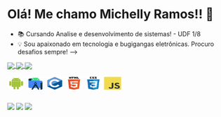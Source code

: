 # Olá! Me chamo Michelly Ramos!! 👋


- 📚 Cursando Analise e desenvolvimento de sistemas! - UDF 1/8
- 💡 Sou apaixonado em tecnologia e bugigangas eletrônicas. Procuro desafios sempre! 
-->

<a href="https://github.com/Matheus-Inacioal/github-readme-stats">
  <img align="center" src="https://github-readme-stats.vercel.app/api?username=Matheus-Inacioal&show_icons=true&theme=gotham" />
</a>

<a href="https://github.com/Matheus-Inacioal/top-langs">
  <img align="center" src="https://github-readme-stats.vercel.app/api/top-langs/?username=Matheus-Inacioal&hide_progress=true&theme=gotham" />
</a>

<a href="https://github.com/Matheus-Inacioal/convoychat">
  <img align="center" src="https://github-readme-stats.vercel.app/api/wakatime?username=Matheus-Inacioal" />
</a>

<div style="display: inline_block"><br>
  <img align="center" alt="Math-Ad" height="30" width="40" src="https://github.com/devicons/devicon/blob/master/icons/android/android-original.svg">
  <img align="center" alt="Math-Ads" height="30" width="40" src="https://github.com/devicons/devicon/blob/master/icons/androidstudio/androidstudio-original.svg">
  <img align="center" alt="Math-C" height="30" width="40" src="https://github.com/devicons/devicon/blob/master/icons/c/c-original.svg">
  <img align="center" alt="Math-HTML" height="30" width="40" src="https://github.com/devicons/devicon/blob/master/icons/html5/html5-original-wordmark.svg">
  <img align="center" alt="Math-CSS" height="30" width="40" src="https://github.com/devicons/devicon/blob/master/icons/css3/css3-original-wordmark.svg">
  <img align="center" alt="Math-JS" height="30" width="40" src="https://github.com/devicons/devicon/blob/master/icons/javascript/javascript-original.svg">
</div>

##

<div> 
  <a href="https://www.instagram.com/matheusinaciode/" target="_blank"><img src="https://img.shields.io/badge/-Instagram-%23E4405F?style=for-the-badge&logo=instagram&logoColor=white" target="_blank"></a>
  <a href = "mailto:malmeidaarruda2@gmail.com"><img src="https://img.shields.io/badge/-Gmail-%23333?style=for-the-badge&logo=gmail&logoColor=white" target="_blank"></a>
  <a href="https://www.linkedin.com/in/matheus-almeida-22353823a/" target="_blank"><img src="https://img.shields.io/badge/-LinkedIn-%230077B5?style=for-the-badge&logo=linkedin&logoColor=white" target="_blank"></a> 
</div>

